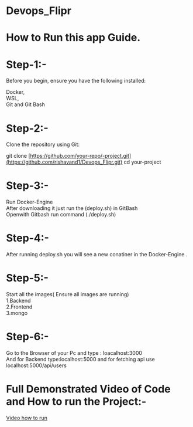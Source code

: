 # Devops_Flipr

# How to Run this app Guide.

# Step-1:-
Before you begin, ensure you have the following installed:

Docker,<br>
WSL,<br>
Git and Git Bash

# Step-2:-
Clone the repository using Git:

git clone [https://github.com/your-repo/-project.git](https://github.com/rishavand1/Devops_Flipr.git)
cd your-project

# Step-3:- 
Run Docker-Engine<br>
After downloading it just run the (deploy.sh) in GitBash <br>
Openwith Gitbash run command (./deploy.sh)

# Step-4:-
After running deploy.sh you will see a new conatiner in the Docker-Engine . 

# Step-5:- 
Start all the images( Ensure all images are running)<br>
1.Backend<br>
2.Frontend<br>
3.mongo<br>

# Step-6:-
Go to the Browser of your Pc and type : loacalhost:3000<br>
And for Backend type:localhost:5000 and for fetching api use localhost:5000/api/users

# Full Demonstrated Video of Code and How to run the Project:-
[Video how to run](https://youtu.be/WDNjmA7KCEQ)
